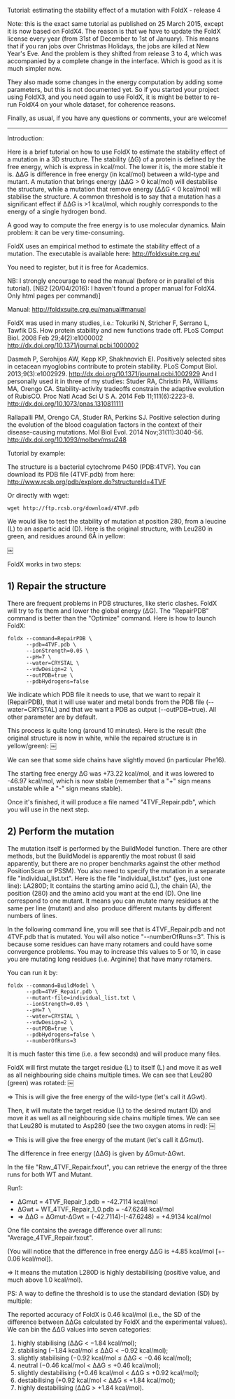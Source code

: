 Tutorial: estimating the stability effect of a mutation with FoldX - release 4

Note: this is the exact same tutorial as published on 25 March 2015, except it is now based on
FoldX4. The reason is that we have to update the FoldX license every year (from 31st of December to
1st of January). This means that if you ran jobs over Christmas Holidays, the jobs are killed at New
Year's Eve. And the problem is they shifted from release 3 to 4, which was accompanied by a complete
change in the interface. Which is good as it is  much simpler now.

They also made some changes in the energy computation by adding some parameters, but this is not
documented yet. So if you started your project using FoldX3, and you need again to use FoldX, it is
might be better to re-run FoldX4 on your whole dataset, for coherence reasons.

Finally, as usual, if you have any questions or comments, your are welcome!

---

Introduction:

Here is a brief tutorial on how to use FoldX to estimate the stability effect of a mutation in a 3D
structure. The stability (ΔG) of a protein is defined by the free energy, which is express in
kcal/mol. The lower it is, the more stable it is. ΔΔG is difference in free energy (in kcal/mol)
between a wild-type and mutant. A mutation that brings energy (ΔΔG > 0 kcal/mol) will destabilise
the structure, while a mutation that remove energy (ΔΔG < 0 kcal/mol) will stabilise the structure.
A common threshold is to say that a mutation has a significant effect if ΔΔG is >1 kcal/mol, which
roughly corresponds to the energy of a single hydrogen bond.

A good way to compute the free energy is to use molecular dynamics. Main problem: it can be very
time-consuming.

FoldX uses an empirical method to estimate the stability effect of a mutation. The executable is
available here: <http://foldxsuite.crg.eu/>

You need to register, but it is free for Academics.

NB: I strongly encourage to read the manual (before or in parallel of this tutorial). [NB2
(20/04/2016): I haven't found a proper manual for FoldX4. Only html pages per command)]

Manual: <http://foldxsuite.crg.eu/manual#manual>

FoldX was used in many studies, i.e.: Tokuriki N, Stricher F, Serrano L, Tawfik DS. How protein
stability and new functions trade off. PLoS Comput Biol. 2008 Feb 29;4(2):e1000002
<http://dx.doi.org/10.1371/journal.pcbi.1000002>

Dasmeh P, Serohijos AW, Kepp KP, Shakhnovich EI. Positively selected sites in cetacean myoglobins
contribute to protein stability. PLoS Comput Biol. 2013;9(3):e1002929.
<http://dx.doi.org/10.1371/journal.pcbi.1002929> And I personally used it in three of my studies:
Studer RA, Christin PA, Williams MA, Orengo CA. Stability-activity tradeoffs constrain the adaptive
evolution of RubisCO. Proc Natl Acad Sci U S A. 2014 Feb 11;111(6):2223-8.
<http://dx.doi.org/10.1073/pnas.1310811111>

Rallapalli PM, Orengo CA, Studer RA, Perkins SJ. Positive selection during the evolution of the
blood coagulation factors in the context of their disease-causing mutations. Mol Biol Evol. 2014
Nov;31(11):3040-56. <http://dx.doi.org/10.1093/molbev/msu248>

Tutorial by example:

The structure is a bacterial cytochrome P450 (PDB:4TVF). You can download its PDB file (4TVF.pdb)
from here: <http://www.rcsb.org/pdb/explore.do?structureId=4TVF>

Or directly with wget:

```shell
wget http://ftp.rcsb.org/download/4TVF.pdb
```

We would like to test the stability of mutation at position 280, from a leucine (L) to an aspartic
acid (D). Here is the original structure, with Leu280 in green, and residues around 6Å in yellow:

￼

FoldX works in two steps:

## 1) Repair the structure

There are frequent problems in PDB structures, like steric clashes. FoldX will try to fix them and
lower the global energy (ΔG). The "RepairPDB" command is better than the "Optimize" command. Here is
how to launch FoldX:

```shell
foldx --command=RepairPDB \
      --pdb=4TVF.pdb \
      --ionStrength=0.05 \
      --pH=7 \
      --water=CRYSTAL \
      --vdwDesign=2 \
      --outPDB=true \
      --pdbHydrogens=false
```

We indicate which PDB file it needs to use, that we want to repair it (RepairPDB), that it will use
water and metal bonds from the PDB file (--water=CRYSTAL) and that we want a PDB as output
(--outPDB=true). All other parameter are by default.

This process is quite long (around 10 minutes). Here is the result (the original structure is now in
white, while the repaired structure is in yellow/green): ￼

We can see that some side chains have slightly moved (in particular Phe16).

The starting free energy ΔG was +73.22 kcal/mol, and it was lowered to -46.97 kcal/mol, which is now
stable (remember that a "+" sign means unstable while a "-" sign means stable).

Once it's finished, it will produce a file named "4TVF_Repair.pdb", which you will use in the next
step.

## 2) Perform the mutation

The mutation itself is performed by the BuildModel function. There are other methods, but the
BuildModel is apparently the most robust (I said apparently, but there are no proper benchmarks
against the other method PositionScan or PSSM). You also need to specify the mutation in a separate
file "individual_list.txt". Here is the file "individual_list.txt" (yes, just one line): LA280D; It
contains the starting amino acid (L), the chain (A), the position (280) and the amino acid you want
at the end (D). One line correspond to one mutant. It means you can mutate many residues at the same
per line (mutant) and also  produce different mutants by different numbers of lines.

In the following command line, you will see that is 4TVF_Repair.pdb and not 4TVF.pdb that is
mutated. You will also notice "--numberOfRuns=3". This is because some residues can have many
rotamers and could have some convergence problems. You may to increase this values to 5 or 10, in
case you are mutating long residues (i.e. Arginine) that have many rotamers.

You can run it by:

```shell
foldx --command=BuildModel \
      --pdb=4TVF_Repair.pdb \
      --mutant-file=individual_list.txt \
      --ionStrength=0.05 \
      --pH=7 \
      --water=CRYSTAL \
      --vdwDesign=2 \
      --outPDB=true \
      --pdbHydrogens=false \
      --numberOfRuns=3
```

It is much faster this time (i.e. a few seconds) and will produce many files.

FoldX will first mutate the target residue (L) to itself (L) and move it as well as all neighbouring
side chains multiple times. We can see that Leu280 (green) was rotated: ￼

=> This is will give the free energy of the wild-type (let's call it ΔGwt).

Then, it will mutate the target residue (L) to the desired mutant (D) and move it as well as all
neighbouring side chains multiple times. We can see that Leu280 is mutated to Asp280 (see the two
oxygen atoms in red): ￼

=> This is will give the free energy of the mutant (let's call it ΔGmut).

The difference in free energy (ΔΔG) is given by ΔGmut-ΔGwt.

In the file "Raw_4TVF_Repair.fxout", you can retrieve the energy of the three runs for both WT and
Mutant.

Run1:

- ΔGmut = 4TVF_Repair_1.pdb = -42.7114 kcal/mol
- ΔGwt = WT_4TVF_Repair_1_0.pdb = -47.6248 kcal/mol
- => ΔΔG = ΔGmut-ΔGwt = (-42.7114)-(-47.6248) = +4.9134 kcal/mol

One file contains the average difference over all runs: "Average_4TVF_Repair.fxout".

(You will notice that the difference in free energy ΔΔG is +4.85 kcal/mol [+- 0.06 kcal/mol]).

=> It means the mutation L280D is highly destabilising (positive value, and much above 1.0
kcal/mol).

PS: A way to define the threshold is to use the standard deviation (SD) by multiple:

The reported accuracy of FoldX is 0.46 kcal/mol (i.e., the SD of the difference between ΔΔGs
calculated by FoldX and the experimental values). We can bin the ΔΔG values into seven categories:

1. highly stabilising (ΔΔG < −1.84 kcal/mol);
2. stabilising (−1.84 kcal/mol ≤ ΔΔG < −0.92 kcal/mol);
3. slightly stabilising (−0.92 kcal/mol ≤ ΔΔG < −0.46 kcal/mol);
4. neutral (−0.46 kcal/mol < ΔΔG ≤ +0.46 kcal/mol);
5. slightly destabilising (+0.46 kcal/mol < ΔΔG ≤ +0.92 kcal/mol);
6. destabilising (+0.92 kcal/mol < ΔΔG ≤ +1.84 kcal/mol);
7. highly destabilising (ΔΔG > +1.84 kcal/mol).
